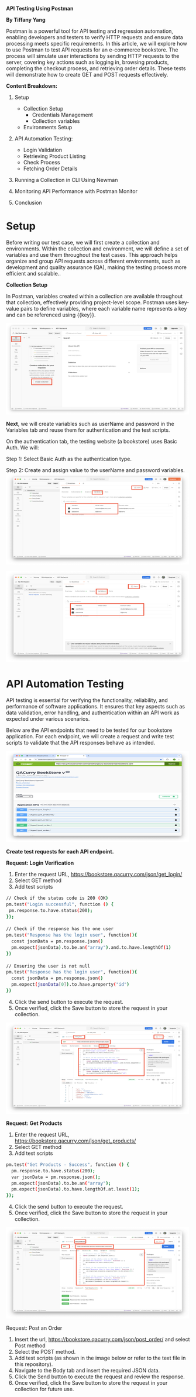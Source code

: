 **API Testing Using Postman**

**By Tiffany Yang**

Postman is a powerful tool for API testing and regression automation, enabling developers and testers to verify HTTP requests and ensure data processing meets specific requirements. In this article, we will explore how to use Postman to test API requests for an e-commerce bookstore. The process will simulate user interactions by sending HTTP requests to the server, covering key actions such as logging in, browsing products, completing the checkout process, and retrieving order details. These tests will demonstrate how to create GET and POST requests effectively.

**Content Breakdown:**

1. Setup

   - Collection Setup
     - Credentials Management
     - Collection variables
   - Environments Setup

2. API Automation Testing:

   - Login Validation
   - Retrieving Product Listing
   - Check Process
   - Fetching Order Details

3. Running a Collection in CLI Using Newman
4. Monitoring API Performance with Postman Monitor
5. Conclusion

# Setup

Before writing our test case, we will first create a collection and environments. Within the collection and environment, we will define a set of variables and use them throughout the test cases. This approach helps organize and group API requests across different environments, such as development and quality assurance (QA), making the testing process more efficient and scalable..

**Collection Setup**

In Postman, variables created within a collection are available throughout that collection, effectively providing project-level scope. Postman uses key-value pairs to define variables, where each variable name represents a key and can be referenced using {{key}}.

<img style="width:500px; height:250px;" src="https://github.com/Tiffany678/API-Test-Automation-with-Postman/blob/main/img/Collection_Creation.png" alt="Collection Creation" />

**Next**, we will create variables such as userName and password in the Variables tab and reuse them for authentication and the test scripts.

On the authentication tab, the testing website (a bookstore) uses Basic Auth. We will:

Step 1: Select Basic Auth as the authentication type.

Step 2: Create and assign value to the userName and password variables.
<img style="width:500px; height:250px;" src="https://github.com/Tiffany678/API-Test-Automation-with-Postman/blob/main/img/Collection_Variable.png" alt="Collection Variable" />

<img style="width:500px; height:250px;" src="https://github.com/Tiffany678/API-Test-Automation-with-Postman/blob/main/img/Collection_Authorization.png" alt="Collection Authorization" />

# **API Automation Testing**

API testing is essential for verifying the functionality, reliability, and performance of software applications. It ensures that key aspects such as data validation, error handling, and authentication within an API work as expected under various scenarios.

Below are the API endpoints that need to be tested for our bookstore application. For each endpoint, we will create a request and write test scripts to validate that the API responses behave as intended.

<img style="width:500px; height:250px;" src="https://github.com/Tiffany678/API-Test-Automation-with-Postman/blob/main/img/SwaggerAPI.png" alt="Swagger API"/>

**Create test requests for each API endpoint.**

**Request: Login Verification**

1. Enter the request URL, <https://bookstore.qacurry.com/json/get_login/>
2. Select GET method
3. Add test scripts

```sh
// Check if the status code is 200 (OK)
pm.test("Login successful", function () {
 pm.response.to.have.status(200);
});

// Check if the response has the one user
pm.test("Response has the login user", function(){
  const jsonData = pm.response.json()
  pm.expect(jsonData).to.be.an("array").and.to.have.lengthOf(1)
})

// Ensuring the user is not null
pm.test("Response has the login user", function(){
  const jsonData = pm.response.json()
  pm.expect(jsonData[0]).to.have.property("id")
})

```

4. Click the send button to execute the request.
5. Once verified, click the Save button to store the request in your collection.

<img style="width:500px; height:250px;" src="https://github.com/Tiffany678/API-Test-Automation-with-Postman/blob/main/img/Request_GetUser.png" alt="Request GetUser"/>

**Request: Get Products**

1. Enter the request URL, <https://bookstore.qacurry.com/json/get_products/>
2. Select GET method
3. Add test scripts

```sh
pm.test("Get Products - Success", function () {
  pm.response.to.have.status(200);
  var jsonData = pm.response.json();
  pm.expect(jsonData).to.be.an("array");
  pm.expect(jsonData).to.have.lengthOf.at.least(1);
});
```

4. Click the send button to execute the request.
5. Once verified, click the Save button to store the request in your collection.

<img style="width:500px; height:250px;"
src="https://github.com/Tiffany678/API-Test-Automation-with-Postman/blob/main/img/Request_GetProducts.png" alt="Request Get Products"/>

Request: Post an Order

1. Insert the url, <https://bookstore.qacurry.com/json/post_order/> and select Post method
2. Select the POST method.
3. Add test scripts (as shown in the image below or refer to the text file in this repository).
4. Navigate to the Body tab and insert the required JSON data.
5. Click the Send button to execute the request and review the response.
6. Once verified, click the Save button to store the request in your collection for future use.
